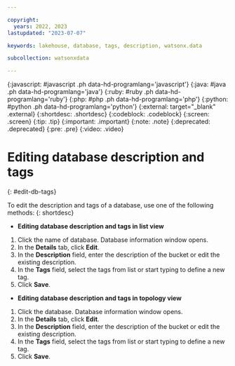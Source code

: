 ```yaml
---

copyright:
  years: 2022, 2023
lastupdated: "2023-07-07"

keywords: lakehouse, database, tags, description, watsonx.data

subcollection: watsonxdata

---
```


{:javascript: #javascript .ph data-hd-programlang='javascript'}
{:java: #java .ph data-hd-programlang='java'}
{:ruby: #ruby .ph data-hd-programlang='ruby'}
{:php: #php .ph data-hd-programlang='php'}
{:python: #python .ph data-hd-programlang='python'}
{:external: target="_blank" .external}
{:shortdesc: .shortdesc}
{:codeblock: .codeblock}
{:screen: .screen}
{:tip: .tip}
{:important: .important}
{:note: .note}
{:deprecated: .deprecated}
{:pre: .pre}
{:video: .video}

# Editing database description and tags
{: #edit-db-tags}

To edit the description and tags of a database, use one of the following methods:
{: shortdesc}

- **Editing database description and tags in list view**

1. Click the name of database. Database information window opens.
2. In the **Details** tab, click **Edit**.
3. In the **Description** field, enter the description of the bucket or edit the existing description.
4. In the **Tags** field, select the tags from list or start typing to define a new tag.
5. Click **Save**.

- **Editing database description and tags in topology view**

1. Click the database. Database information window opens.
2. In the **Details** tab, click **Edit**.
3. In the **Description** field, enter the description of the bucket or edit the existing description.
4. In the **Tags** field, select the tags from list or start typing to define a new tag.
5. Click **Save**.
